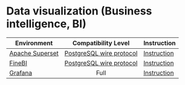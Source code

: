 # Data visualization (Business intelligence, BI)

| Environment | Compatibility Level  | Instruction |
| --- | :---: | --- |
| [Apache Superset](https://superset.apache.org) | [PostgreSQL wire protocol](../../../postgresql/intro.md) | [Instruction](../superset.md) |
| [FineBI](https://intl.finebi.com/) | [PostgreSQL wire protocol](../../../postgresql/intro.md) | [Instruction](../finebi.md) |
| [Grafana](https://grafana.com) | Full | [Instruction](../grafana.md) |